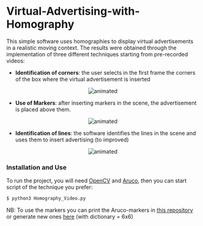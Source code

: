 # Virtual-Advertising-with-Homography
This simple software uses homographies to display virtual advertisements in a realistic moving context. The results were obtained through the implementation of three different techniques starting from pre-recorded videos:
- **Identification of corners**: the user selects in the first frame the corners of the box where the virtual advertisement is inserted

<p align="center">
  <img src="https://github.com/loredeluca/Virtual-Advertising-with-Homography/blob/main/results/g1.gif" alt="animated" />
</p>

- **Use of Markers**: after inserting markers in the scene, the advertisement is placed above them.

<p align="center">
  <img src="https://github.com/loredeluca/Virtual-Advertising-with-Homography/blob/main/results/g2.gif" alt="animated" />
</p>

- **Identification of lines**: the software identifies the lines in the scene and uses them to insert advertising (to improved)

<p align="center">
  <img src="https://github.com/loredeluca/Virtual-Advertising-with-Homography/blob/main/results/g3.gif" alt="animated" />
</p>

### Installation and Use
To run the project, you will need [OpenCV](https://pypi.org/project/opencv-python/) and [Aruco](https://pypi.org/project/aruco/), then you can start script of the technique you prefer:
```sh
$ python3 Homography_Video.py
```
NB: To use the markers you can print the Aruco-markers in [this repository](https://github.com/loredeluca/Virtual-Advertising-with-Homography/tree/main/files/marker) or generate new ones [here](https://chev.me/arucogen/) (with dictionary = 6x6)
